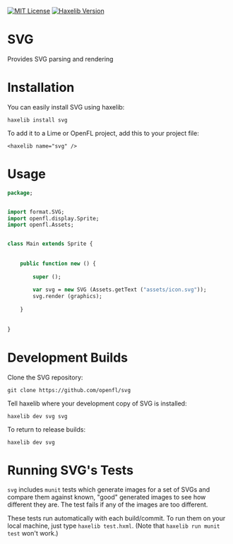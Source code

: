 [![MIT License](https://img.shields.io/badge/license-MIT-blue.svg?style=flat)](LICENSE.md) [![Haxelib Version](https://img.shields.io/github/tag/openfl/svg.svg?style=flat&label=haxelib)](http://lib.haxe.org/p/svg)

SVG
===

Provides SVG parsing and rendering


Installation
============

You can easily install SVG using haxelib:

    haxelib install svg

To add it to a Lime or OpenFL project, add this to your project file:

    <haxelib name="svg" />
    

Usage
=====

```haxe
package;


import format.SVG;
import openfl.display.Sprite;
import openfl.Assets;


class Main extends Sprite {
	
	
	public function new () {
		
		super ();
		
		var svg = new SVG (Assets.getText ("assets/icon.svg"));
		svg.render (graphics);
		
	}
	
	
}
```


Development Builds
==================

Clone the SVG repository:

    git clone https://github.com/openfl/svg

Tell haxelib where your development copy of SVG is installed:

    haxelib dev svg svg

To return to release builds:

    haxelib dev svg


Running SVG's Tests
===================

`svg` includes `munit` tests which generate images for a set of SVGs and compare them against known, "good" generated images to see how different they are. The test fails if any of the images are too different.

These tests run automatically with each build/commit. To run them on your local machine, just type `haxelib test.hxml`. (Note that `haxelib run munit test` won't work.)